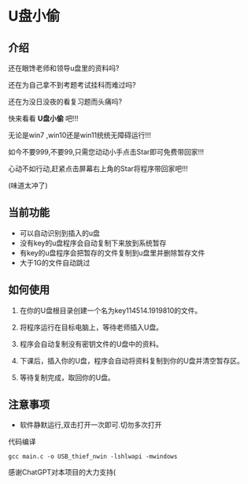 # U盘小偷

## 介绍

还在眼馋老师和领导u盘里的资料吗?

还在为自己拿不到考题考试挂科而难过吗?

还在为没日没夜的看复习题而头痛吗?

快来看看 **U盘小偷** 吧!!!

无论是win7 ,win10还是win11统统无障碍运行!!!

如今不要999,不要99,只需您动动小手点击Star即可免费带回家!!!

心动不如行动,赶紧点击屏幕右上角的Star将程序带回家吧!!!

(味道太冲了)

## 当前功能

* 可以自动识别到插入的u盘
* 没有key的u盘程序会自动复制下来放到系统暂存
* 有key的u盘程序会把暂存的文件复制到u盘里并删除暂存文件
* 大于1G的文件自动跳过

## 如何使用

1. 在你的U盘根目录创建一个名为key114514.1919810的文件。

2. 将程序运行在目标电脑上，等待老师插入U盘。

3. 程序会自动复制没有密钥文件的U盘中的资料。

4. 下课后，插入你的U盘，程序会自动将资料复制到你的U盘并清空暂存区。

5. 等待复制完成，取回你的U盘。

## 注意事项

- 软件静默运行,双击打开一次即可.切勿多次打开
   

代码编译

```
gcc main.c -o USB_thief_nwin -lshlwapi -mwindows
```

感谢ChatGPT对本项目的大力支持(
